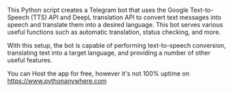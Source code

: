 
This Python script creates a Telegram bot that uses the Google Text-to-Speech (TTS) API and DeepL translation API to convert text messages into speech and translate them into a desired language. This bot serves various useful functions such as automatic translation, status checking, and more.

With this setup, the bot is capable of performing text-to-speech conversion, translating text into a target language, and providing a number of other useful features.

You can Host the app for free, however it's not 100% uptime on https://www.pythonanywhere.com
